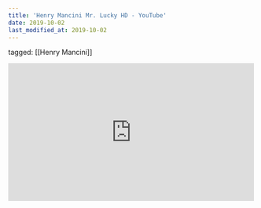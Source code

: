 ```yaml
---
title: 'Henry Mancini Mr. Lucky HD - YouTube'
date: 2019-10-02
last_modified_at: 2019-10-02
---
```

tagged: [[Henry Mancini]]
<iframe allow="accelerometer; autoplay; clipboard-write; encrypted-media; gyroscope; picture-in-picture" allowfullscreen="" frameborder="0" height="281" id="youtube_iframe" src="https://www.youtube.com/embed/x9-8Wxv6m2k?feature=oembed&amp;enablejsapi=1&amp;origin=https://safe.txmblr.com&amp;wmode=opaque" width="500"></iframe>